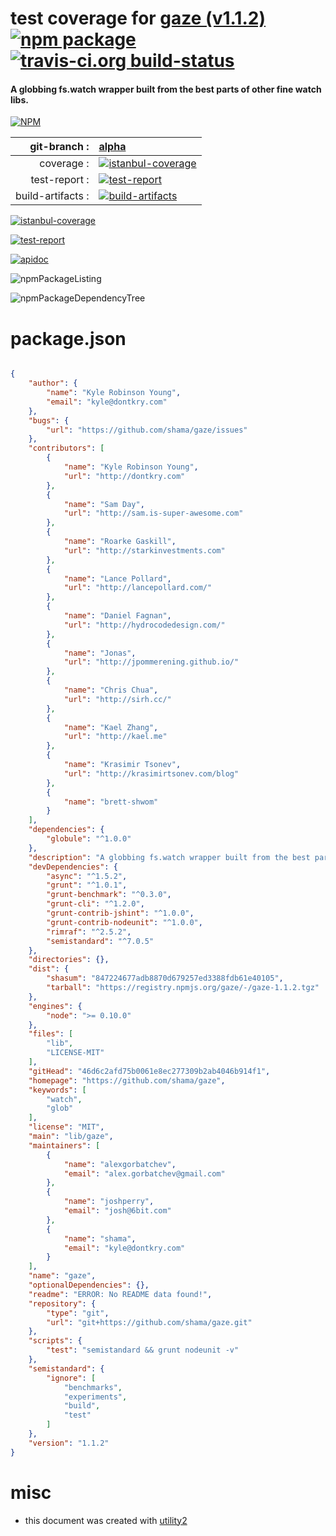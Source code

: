 # test coverage for  [gaze (v1.1.2)](https://github.com/shama/gaze)  [![npm package](https://img.shields.io/npm/v/npmtest-gaze.svg?style=flat-square)](https://www.npmjs.org/package/npmtest-gaze) [![travis-ci.org build-status](https://api.travis-ci.org/npmtest/node-npmtest-gaze.svg)](https://travis-ci.org/npmtest/node-npmtest-gaze)
#### A globbing fs.watch wrapper built from the best parts of other fine watch libs.

[![NPM](https://nodei.co/npm/gaze.png?downloads=true)](https://www.npmjs.com/package/gaze)

| git-branch : | [alpha](https://github.com/npmtest/node-npmtest-gaze/tree/alpha)|
|--:|:--|
| coverage : | [![istanbul-coverage](https://npmtest.github.io/node-npmtest-gaze/build/coverage.badge.svg)](https://npmtest.github.io/node-npmtest-gaze/build/coverage.html/index.html)|
| test-report : | [![test-report](https://npmtest.github.io/node-npmtest-gaze/build/test-report.badge.svg)](https://npmtest.github.io/node-npmtest-gaze/build/test-report.html)|
| build-artifacts : | [![build-artifacts](https://npmtest.github.io/node-npmtest-gaze/glyphicons_144_folder_open.png)](https://github.com/npmtest/node-npmtest-gaze/tree/gh-pages/build)|

[![istanbul-coverage](https://npmtest.github.io/node-npmtest-gaze/build/screenCapture.buildCustomOrg.browser.coverage.html.png)](https://npmtest.github.io/node-npmtest-gaze/build/coverage.html/index.html)

[![test-report](https://npmtest.github.io/node-npmtest-gaze/build/screenCapture.buildCustomOrg.browser.%252Fhome%252Ftravis%252Fbuild%252Fnpmtest%252Fnode-npmtest-gaze%252Ftmp%252Fbuild%252Ftest-report.html.png)](https://npmtest.github.io/node-npmtest-gaze/build/test-report.html)

[![apidoc](https://npmdoc.github.io/node-npmdoc-gaze/build/screenCapture.buildApidoc.browser.%252Fhome%252Ftravis%252Fbuild%252Fnpmdoc%252Fnode-npmdoc-gaze%252Ftmp%252Fbuild%252Fapidoc.html.png)](https://npmdoc.github.io/node-npmdoc-gaze/build/apidoc.html)

![npmPackageListing](https://npmtest.github.io/node-npmtest-gaze/build/screenCapture.npmPackageListing.svg)

![npmPackageDependencyTree](https://npmtest.github.io/node-npmtest-gaze/build/screenCapture.npmPackageDependencyTree.svg)



# package.json

```json

{
    "author": {
        "name": "Kyle Robinson Young",
        "email": "kyle@dontkry.com"
    },
    "bugs": {
        "url": "https://github.com/shama/gaze/issues"
    },
    "contributors": [
        {
            "name": "Kyle Robinson Young",
            "url": "http://dontkry.com"
        },
        {
            "name": "Sam Day",
            "url": "http://sam.is-super-awesome.com"
        },
        {
            "name": "Roarke Gaskill",
            "url": "http://starkinvestments.com"
        },
        {
            "name": "Lance Pollard",
            "url": "http://lancepollard.com/"
        },
        {
            "name": "Daniel Fagnan",
            "url": "http://hydrocodedesign.com/"
        },
        {
            "name": "Jonas",
            "url": "http://jpommerening.github.io/"
        },
        {
            "name": "Chris Chua",
            "url": "http://sirh.cc/"
        },
        {
            "name": "Kael Zhang",
            "url": "http://kael.me"
        },
        {
            "name": "Krasimir Tsonev",
            "url": "http://krasimirtsonev.com/blog"
        },
        {
            "name": "brett-shwom"
        }
    ],
    "dependencies": {
        "globule": "^1.0.0"
    },
    "description": "A globbing fs.watch wrapper built from the best parts of other fine watch libs.",
    "devDependencies": {
        "async": "^1.5.2",
        "grunt": "^1.0.1",
        "grunt-benchmark": "^0.3.0",
        "grunt-cli": "^1.2.0",
        "grunt-contrib-jshint": "^1.0.0",
        "grunt-contrib-nodeunit": "^1.0.0",
        "rimraf": "^2.5.2",
        "semistandard": "^7.0.5"
    },
    "directories": {},
    "dist": {
        "shasum": "847224677adb8870d679257ed3388fdb61e40105",
        "tarball": "https://registry.npmjs.org/gaze/-/gaze-1.1.2.tgz"
    },
    "engines": {
        "node": ">= 0.10.0"
    },
    "files": [
        "lib",
        "LICENSE-MIT"
    ],
    "gitHead": "46d6c2afd75b0061e8ec277309b2ab4046b914f1",
    "homepage": "https://github.com/shama/gaze",
    "keywords": [
        "watch",
        "glob"
    ],
    "license": "MIT",
    "main": "lib/gaze",
    "maintainers": [
        {
            "name": "alexgorbatchev",
            "email": "alex.gorbatchev@gmail.com"
        },
        {
            "name": "joshperry",
            "email": "josh@6bit.com"
        },
        {
            "name": "shama",
            "email": "kyle@dontkry.com"
        }
    ],
    "name": "gaze",
    "optionalDependencies": {},
    "readme": "ERROR: No README data found!",
    "repository": {
        "type": "git",
        "url": "git+https://github.com/shama/gaze.git"
    },
    "scripts": {
        "test": "semistandard && grunt nodeunit -v"
    },
    "semistandard": {
        "ignore": [
            "benchmarks",
            "experiments",
            "build",
            "test"
        ]
    },
    "version": "1.1.2"
}
```



# misc
- this document was created with [utility2](https://github.com/kaizhu256/node-utility2)
